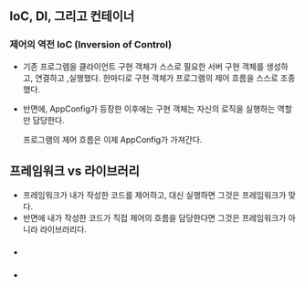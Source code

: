 ##  IoC, DI, 그리고 컨테이너
### 제어의 역전 IoC (Inversion of Control)

* 기존 프로그램을 클라이언트 구현 객체가 스스로 필요한 서버 구현 객체를 생성하고, 연결하고 ,실행했다. 
한마디로 구현 객체가 프로그램의 제어 흐름을 스스로 조종했다. 

* 반면에, AppConfig가 등장한 이후에는 구현 객체는 자신의 로직을 실행하는 역할만 담당한다.

    프로그램의 제어 흐름은 이제 AppConfig가 가져간다.


## 프레임워크 vs 라이브러리

* 프레임워크가 내가 작성한 코드를 제어하고, 대신 실행하면 그것은 프레임워크가 맞다.
* 반면에 내가 작성한 코드가 직접 제어의 흐름을 담당한다면 그것은 프레임워크가 아니라 라이브러리다.
 
### 
* 

### 
* 